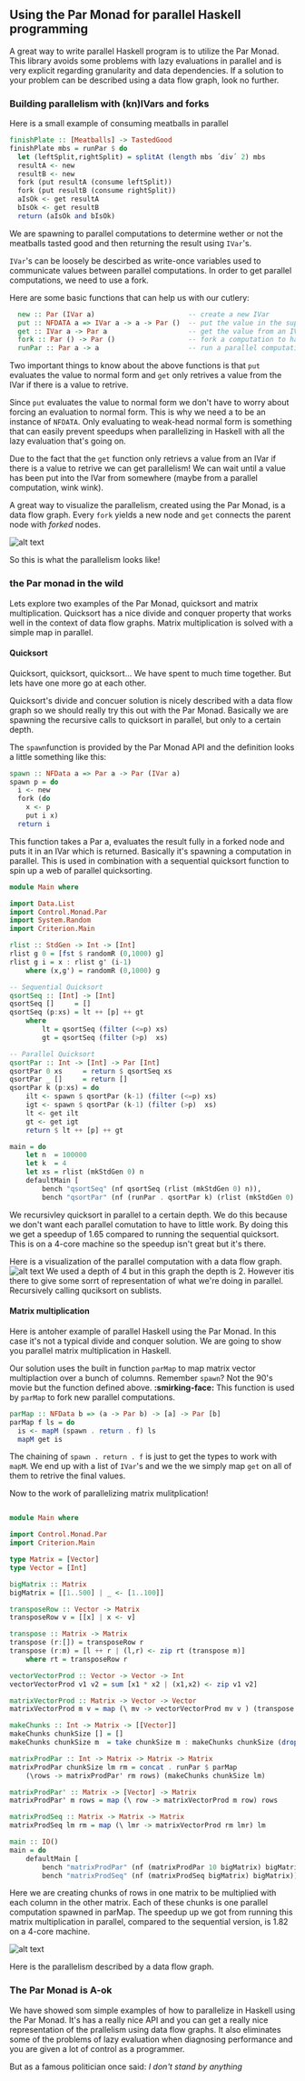 [meatballgraph]: https://github.com/chewchew/parafunc/blob/master/lab-4/dataflowmeatballgraph.png?raw=true "Data Flow Graph"
[qsort]: https://github.com/chewchew/parafunc/blob/master/lab-4/dfqsort.png?raw=true "Data Flow Qsort"
[matrix]: https://github.com/chewchew/parafunc/blob/master/lab-4/dfmatrixprod.png?raw=true "Data Flow Matrix"

## Using the Par Monad for parallel Haskell programming
A great way to write parallel Haskell program is to utilize the Par Monad. This library avoids some problems with lazy evaluations in parallel and is very explicit regarding granularity and data dependencies. If a solution to your problem can be described using a data flow graph, look no further.

### Building parallelism with (kn)IVars and forks
Here is a small example of consuming meatballs in parallel
````haskell
finishPlate :: [Meatballs] -> TastedGood
finishPlate mbs = runPar $ do
  let (leftSplit,rightSplit) = splitAt (length mbs ´div´ 2) mbs
  resultA <- new
  resultB <- new
  fork (put resultA (consume leftSplit))
  fork (put resultB (consume rightSplit))
  aIsOk <- get resultA
  bIsOk <- get resultB
  return (aIsOk and bIsOk)
````
We are spawning to parallel computations to determine wether or not the meatballs tasted good 
and then returning the result using `IVar`'s. 

`IVar`'s can be loosely be descirbed as write-once variables used to communicate
values between parallel computations. In order to get parallel computations, we
need to use a fork. 

Here are some basic functions that can help us with our cutlery:
````haskell
  new :: Par (IVar a)                       -- create a new IVar
  put :: NFDATA a => IVar a -> a -> Par ()  -- put the value in the supplied IVar
  get :: IVar a -> Par a                    -- get the value from an IVar 
  fork :: Par () -> Par ()                  -- fork a computation to happen in parallel
  runPar :: Par a -> a                      -- run a parallel computation and return it's result
````

Two important things to know about the above functions is that `put` evaluates the
value to normal form and `get` only retrives a value from the IVar if there is
a value to retrive. 

Since `put` evaluates the value to normal form we don't have
to worry about forcing an evaluation to normal form. This is why we need a to be an instance of `NFDATA`. Only evaluating to weak-head normal form is something that can easily prevent speedups when parallelizing in Haskell with all the lazy evaluation that's going on.  

Due to the fact that the `get` function only retrievs a value from an IVar if there is a value to retrive we can get parallelism! We can wait until a value has been put into the IVar from somewhere (maybe from a parallel computation, wink wink). 

A great way to visualize the parallelism, created using the Par Monad, is a data flow graph. Every `fork` yields a new node and `get` connects the parent node with *forked* nodes.

![alt text][meatballgraph]

So this is what the parallelism looks like!

### the Par monad in the wild
Lets explore two examples of the Par Monad, quicksort and matrix multiplication. Quicksort has a nice divide and conquer property that works well in the context of data flow graphs. Matrix multiplication is solved with a simple map in parallel.

#### Quicksort
Quicksort, quicksort, quicksort... We have spent to much time together. But lets have one more go at each other. 

Quicksort's divide and concuer solution is nicely described with a data flow graph so we should really try this out with the Par Monad. Basically we are spawning the recursive calls to quicksort in parallel, but only to a certain depth. 

The `spawn`function is provided by the Par Monad API and the definition looks a little something like this:

```haskell
spawn :: NFData a => Par a -> Par (IVar a)
spawn p = do
  i <- new
  fork (do
    x <- p
    put i x)
  return i
```
This function takes a Par a, evaluates the result fully in a forked node and puts it in an IVar which is returned. Basically it's spawning a computation in parallel. This is used in combination with a sequential quicksort function to spin up a web of parallel quicksorting.

```haskell
module Main where

import Data.List
import Control.Monad.Par
import System.Random
import Criterion.Main

rlist :: StdGen -> Int -> [Int]
rlist g 0 = [fst $ randomR (0,1000) g]
rlist g i = x : rlist g' (i-1)
    where (x,g') = randomR (0,1000) g

-- Sequential Quicksort
qsortSeq :: [Int] -> [Int]
qsortSeq []     = []
qsortSeq (p:xs) = lt ++ [p] ++ gt
    where
        lt = qsortSeq (filter (<=p) xs)
        gt = qsortSeq (filter (>p)  xs)

-- Parallel Quicksort
qsortPar :: Int -> [Int] -> Par [Int]
qsortPar 0 xs     = return $ qsortSeq xs
qsortPar _ []     = return []
qsortPar k (p:xs) = do
    ilt <- spawn $ qsortPar (k-1) (filter (<=p) xs)
    igt <- spawn $ qsortPar (k-1) (filter (>p)  xs)
    lt <- get ilt
    gt <- get igt
    return $ lt ++ [p] ++ gt

main = do
    let n  = 100000
    let k  = 4
    let xs = rlist (mkStdGen 0) n
    defaultMain [
        bench "qsortSeq" (nf qsortSeq (rlist (mkStdGen 0) n)),
        bench "qsortPar" (nf (runPar . qsortPar k) (rlist (mkStdGen 0) n))]
```
We recursivley quicksort in parallel to a certain depth. We do this because we don't want each parallel comutation to have to little work. By doing this we get a speedup of 1.65 compared to running the sequential quicksort. This is on a 4-core machine so the speedup isn't great but it's there.  

Here is a visualization of the parallel computation with a data flow graph.
![alt text][qsort]
We used a depth of 4 but in this graph the depth is 2. However itis there to give some sorrt of representation of what we're doing in parallel. Recursively calling quciksort on sublists.

#### Matrix multiplication
Here is antoher example of parallel Haskell using the Par Monad. In this case it's not a typical divide and conquer solution. We are going to show you parallel matrix multiplication in Haskell.

Our solution uses the built in function `parMap` to map matrix vector multiplaction over a bunch of columns. Remember `spawn`? Not the 90's movie but the function defined above. **:smirking-face:** This function is used by `parMap` to fork new parallel computations.

````haskell
parMap :: NFData b => (a -> Par b) -> [a] -> Par [b]
parMap f ls = do
  is <- mapM (spawn . return . f) ls
  mapM get is
````
The chaining of `spawn . return . f` is just to get the types to work with `mapM`. We end up with a list of `IVar`'s and we the we simply map `get` on all of them to retrive the final values.

Now to the work of parallelizing matrix mulitplication! 

```haskell

module Main where

import Control.Monad.Par
import Criterion.Main

type Matrix = [Vector]
type Vector = [Int]

bigMatrix :: Matrix
bigMatrix = [[1..500] | _ <- [1..100]]

transposeRow :: Vector -> Matrix
transposeRow v = [[x] | x <- v]

transpose :: Matrix -> Matrix
transpose (r:[]) = transposeRow r
transpose (r:m) = [l ++ r | (l,r) <- zip rt (transpose m)]
    where rt = transposeRow r

vectorVectorProd :: Vector -> Vector -> Int
vectorVectorProd v1 v2 = sum [x1 * x2 | (x1,x2) <- zip v1 v2]

matrixVectorProd :: Matrix -> Vector -> Vector
matrixVectorProd m v = map (\ mv -> vectorVectorProd mv v ) (transpose m)

makeChunks :: Int -> Matrix -> [[Vector]]
makeChunks chunkSize [] = []
makeChunks chunkSize m  = take chunkSize m : makeChunks chunkSize (drop chunkSize m)

matrixProdPar :: Int -> Matrix -> Matrix -> Matrix
matrixProdPar chunkSize lm rm = concat . runPar $ parMap 
    (\rows -> matrixProdPar' rm rows) (makeChunks chunkSize lm)

matrixProdPar' :: Matrix -> [Vector] -> Matrix
matrixProdPar' m rows = map (\ row -> matrixVectorProd m row) rows

matrixProdSeq :: Matrix -> Matrix -> Matrix
matrixProdSeq lm rm = map (\ lmr -> matrixVectorProd rm lmr) lm

main :: IO()
main = do
    defaultMain [
        bench "matrixProdPar" (nf (matrixProdPar 10 bigMatrix) bigMatrix),
        bench "matrixProdSeq" (nf (matrixProdSeq bigMatrix) bigMatrix)]
```
Here we are creating chunks of rows in one matrix to be multiplied with each column in the other matrix. Each of these chunks is one parallel computation spawned in parMap. The speedup up we got from running this matrix multiplication in parallel, compared to the sequential version, is 1.82 on a 4-core machine. 

![alt text][matrix]

Here is the parallelism described by a data flow graph.

### The Par Monad is A-ok
We have showed som simple examples of how to parallelize in Haskell using the Par Monad. It's has a really nice API and you can get a really nice representation of the prallelism using data flow graphs. It also eliminates some of the problems of lazy evaluation when diagnosing performance and you are given a lot of control as a programmer.

But as a famous politician once said: *I don't stand by anything* 
